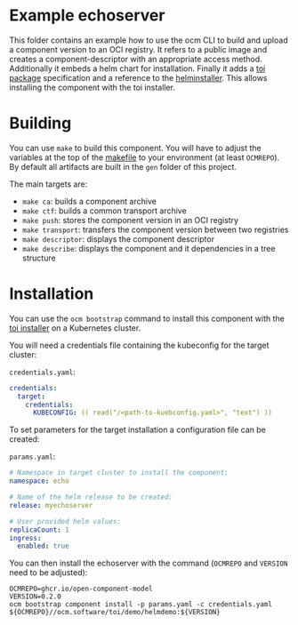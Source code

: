 # Example echoserver

This folder contains an example how to use the ocm CLI to build and upload a component version to an OCI registry. It refers to a public image and creates a component-descriptor with an appropriate access method. Additionally it embeds a helm chart for installation. Finally it adds a [toi package](../../docs/reference/ocm_toi-bootstrapping.md) specification and a reference to the [helminstaller](../helminstaller/README.md). This allows installing the component with the toi installer.

# Building

You can use `make` to build this component. You will have to adjust the variables at the top of the [makefile](Makefile) to your environment (at least `OCMREPO`). By default all artifacts are built in the `gen` folder of this project.

The main targets are:

* `make ca`: builds a component archive
* `make ctf`: builds a common transport archive
* `make push`: stores the component version in an OCI registry
* `make transport`: transfers the component version between two registries
* `make descriptor`: displays the component descriptor
* `make describe`: displays the component and it dependencies in a tree structure


# Installation

You can use the `ocm bootstrap` command to install this component with the [toi installer](../../docs/reference/ocm_toi-bootstrapping.md) on a Kubernetes cluster.

You will need a credentials file containing the kubeconfig for the target cluster:

`credentials.yaml`:

```yaml
credentials:
  target:
    credentials:
      KUBECONFIG: (( read("/<path-to-kuebconfig.yaml>", "text") ))

```

To set parameters for the target installation a configuration file can be created:

`params.yaml`:

```yaml
# Namespace in target cluster to install the component:
namespace: echo

# Name of the helm release to be created:
release: myechoserver

# User provided helm values:
replicaCount: 1
ingress:
  enabled: true
```

You can then install the echoserver with the command (`OCMREPO` and `VERSION` need to be adjusted):

```shell
OCMREPO=ghcr.io/open-component-model
VERSION=0.2.0
ocm bootstrap component install -p params.yaml -c credentials.yaml ${OCMREPO}//ocm.software/toi/demo/helmdemo:${VERSION}
```

